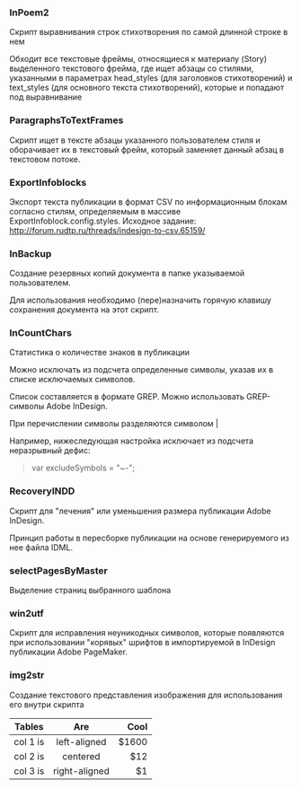 ### InPoem2

Скрипт выравнивания строк стихотворения по самой длинной строке в нем

Обходит все текстовые фреймы, относящиеся к материалу (Story) выделенного текстового фрейма, где ищет абзацы со стилями, указанными в параметрах head_styles (для заголовков стихотворений) и text_styles (для основного текста стихотворений), которые и попадают под выравнивание

### ParagraphsToTextFrames

Скрипт ищет в тексте абзацы указанного пользователем стиля и оборачивает их в текстовый фрейм, который заменяет данный абзац в текстовом потоке.

### ExportInfoblocks

Экспорт текста публикации в формат CSV по информационным блокам согласно стилям, определяемым в массиве ExportInfoblock.config.styles. Исходное задание: http://forum.rudtp.ru/threads/indesign-to-csv.65159/

### InBackup

Создание резервных копий документа в папке указываемой пользователем.

Для использования необходимо (пере)назначить горячую клавишу сохранения документа на этот скрипт.

### InCountChars

Статистика о количестве знаков в публикации

Можно исключать из подсчета определенные символы, указав их в списке исключаемых символов.

Список составляется в формате GREP. Можно использовать GREP-символы Adobe InDesign.

При перечислении символы разделяются символом |

Например, нижеследующая настройка исключает из подсчета неразрывный дефис:
> var excludeSymbols = "~-";

### RecoveryINDD

Скрипт для "лечения" или уменьшения размера публикации Adobe InDesign.

Принцип работы в пересборке публикации на основе генерируемого из нее файла IDML.

### selectPagesByMaster

Выделение страниц выбранного шаблона

### win2utf

Скрипт для исправления неуникодных символов, которые появляются при использовании "корявых" шрифтов в импортируемой в InDesign публикации Adobe PageMaker.

### img2str

Создание текстового представления изображения для использования его внутри скрипта

| Tables   |      Are      |  Cool |
|----------|:-------------:|------:|
| col 1 is |  left-aligned | $1600 |
| col 2 is |    centered   |   $12 |
| col 3 is | right-aligned |    $1 |
